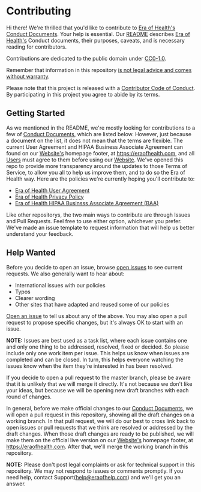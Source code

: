 # Contributing

Hi there! We're thrilled that you'd like to contribute to [Era of Health's](terminology.md#era-of-health) [Conduct Documents](terminology.md#conduct-documents). Your help is essential. Our [README](README.md) describes [Era of Health's](terminology.md#era-of-health) Conduct documents, their purposes, caveats, and is necessary reading for contributors.

Contributions are dedicated to the public domain under [CC0-1.0](LICENSE.md).

Remember that information in this repository [is not legal advice and comes without warranty](README.md#disclaimer).

Please note that this project is released with a [Contributor Code of Conduct](CODE_OF_CONDUCT.md). By participating in this project you agree to abide by its terms.

## Getting Started

As we mentioned in the README, we're mostly looking for contributions to a few of [Conduct Documents](terminology.md#conduct-documents), which are listed below. However, just because a document on the list, it does not mean that the terms are flexible. The current User Agreement and HIPAA Business Associate Agreement can found on our [Website's](terminology.md#website) homepage footer, at https://eraofhealth.com, and all [Users](terminology.md#users) must agree to them before using our [Website](terminology.md#website). We've opened this repo to provide more transparency around the updates to those Terms of Service, to allow you all to help us improve them, and to do so the Era of Health way. Here are the policies we're currently hoping you'll contribute to:

* [Era of Health User Agreement](https://eraofhealth.com/user-agreement)
* [Era of Health Privacy Policy](https://eraofhealth.com/privacy-policy)
* [Era of Health HIPAA Businsss Associate Agreement (BAA)](https://eraofhealth.com/HIPPA-BAA)

Like other repositorys, the two main ways to contribute are through Issues and Pull Requests. Feel free to use either option, whichever you prefer. We've made an issue template to request information that will help us better understand your feedback.

## Help Wanted

Before you decide to open an issue, browse [open issues](https://github.com/eraofhealth/conduct/issues) to see current requests. We also generally want to hear about:

* International issues with our policies
* Typos
* Clearer wording
* Other sites that have adapted and reused some of our policies

[Open an issue](https://github.com/eraofhealth/conduct/issues/new) to tell us about any of the above. You may also open a pull request to propose specific changes, but it's always OK to start with an issue.

**NOTE:** Issues are best used as a task list, where each issue contains one and only one thing to be addressed, resolved, fixed or decided. So please include only one work item per issue. This helps us know when issues are completed and can be closed. In turn, this helps everyone watching the issues know when the item they're interested in has been resolved.

If you decide to open a pull request to the master branch, please be aware that it is unlikely that we will merge it directly. It's not because we don't like your ideas, but because we will be opening new draft branches with each round of changes.

In general, before we make official changes to our [Conduct Documents](terminology.md#conduct-documents), we will open a pull request in this repository, showing all the draft changes on a working branch. In that pull request, we will do our best to cross link back to open issues or pull requests that we think are resolved or addressed by the draft changes. When those draft changes are ready to be published, we will make them on the official live version on our [Website's](terminology.md#website) homepage footer, at https://eraofhealth.com. After that, we'll merge the working branch in this repository.

**NOTE:** Please don't post legal complaints or ask for technical support in this repository. We may not respond to issues or comments promptly. If you need help, contact Support(help@eraofhelp.com) and we'll get you an answer.
